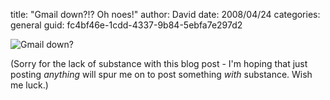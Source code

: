 
title: "Gmail down?!? Oh noes!"
author: David
date: 2008/04/24
categories: general
guid: fc4bf46e-1cdd-4337-9b84-5ebfa7e297d2

![Gmail down?](http://www.mohundro.com/blog/content/binary/WindowsLiveWriter/GmaildownOhnoes_8004/image_2.png)

(Sorry for the lack of substance with this blog post - I'm hoping that just posting *anything* will spur me on to post something *with* substance. Wish me luck.)

